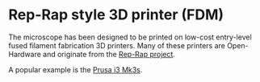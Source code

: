 # Rep-Rap style 3D printer (FDM)

The microscope has been designed to be printed on low-cost entry-level fused filament fabrication 3D printers. Many of these printers are Open-Hardware and originate from the [Rep-Rap project](https://reprap.org/wiki/RepRap).

A popular example is the [Prusa i3 Mk3s](https://shop.prusa3d.com/en/51-original-prusa-i3-mk3s).

